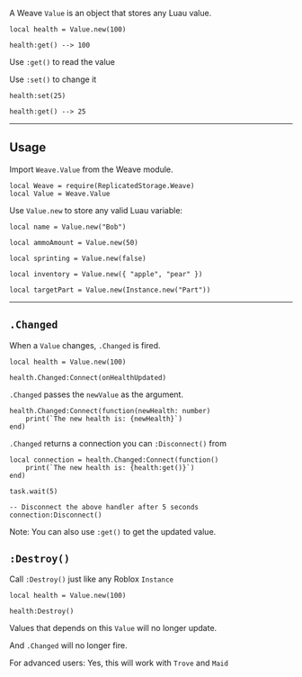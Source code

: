 A Weave `Value` is an object that stores any Luau value.

```luau
local health = Value.new(100)

health:get() --> 100
```

Use `:get()` to read the value

Use `:set()` to change it

```luau
health:set(25)

health:get() --> 25
```

---

## Usage

Import `Weave.Value` from the Weave module.

```luau linenums="1"
local Weave = require(ReplicatedStorage.Weave)
local Value = Weave.Value
```

Use `Value.new` to store any valid Luau variable:

```luau
local name = Value.new("Bob")

local ammoAmount = Value.new(50)

local sprinting = Value.new(false)

local inventory = Value.new({ "apple", "pear" })

local targetPart = Value.new(Instance.new("Part"))
```

---

## `.Changed`

When a `Value` changes, `.Changed` is fired.

```luau
local health = Value.new(100)

health.Changed:Connect(onHealthUpdated)
```

`.Changed` passes the `newValue` as the argument.

```luau
health.Changed:Connect(function(newHealth: number)
	print(`The new health is: {newHealth}`)
end)
```

`.Changed` returns a connection you can `:Disconnect()` from

```luau
local connection = health.Changed:Connect(function()
	print(`The new health is: {health:get()}`)
end)

task.wait(5)

-- Disconnect the above handler after 5 seconds
connection:Disconnect()
```

Note: You can also use `:get()` to get the updated value.

## `:Destroy()`

Call `:Destroy()` just like any Roblox `Instance`

```luau
local health = Value.new(100)

health:Destroy()
```

Values that depends on this `Value` will no longer update.

And `.Changed` will no longer fire.


For advanced users: Yes, this will work with `Trove` and `Maid`
